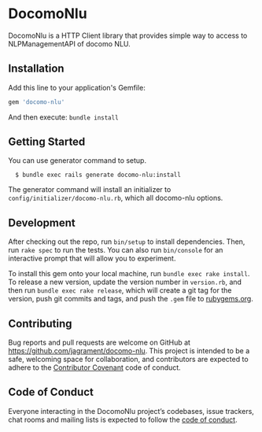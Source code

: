 # DocomoNlu

DocomoNlu is a HTTP Client library that provides simple way to access to  NLPManagementAPI of docomo NLU.

## Installation

Add this line to your application's Gemfile:

```ruby
gem 'docomo-nlu'
```

And then execute: `bundle install`

## Getting Started

You can use generator command to setup.

```
  $ bundle exec rails generate docomo-nlu:install
```

The generator command will install an initializer  to `config/initializer/docomo-nlu.rb`, which all docomo-nlu options.


## Development

After checking out the repo, run `bin/setup` to install dependencies. Then, run `rake spec` to run the tests. You can also run `bin/console` for an interactive prompt that will allow you to experiment.

To install this gem onto your local machine, run `bundle exec rake install`. To release a new version, update the version number in `version.rb`, and then run `bundle exec rake release`, which will create a git tag for the version, push git commits and tags, and push the `.gem` file to [rubygems.org](https://rubygems.org).

## Contributing

Bug reports and pull requests are welcome on GitHub at https://github.com/jagrament/docomo-nlu. This project is intended to be a safe, welcoming space for collaboration, and contributors are expected to adhere to the [Contributor Covenant](http://contributor-covenant.org) code of conduct.

## Code of Conduct

Everyone interacting in the DocomoNlu project’s codebases, issue trackers, chat rooms and mailing lists is expected to follow the [code of conduct](https://github.com/jagrament/docomo-nlu/blob/master/CODE_OF_CONDUCT.md).
